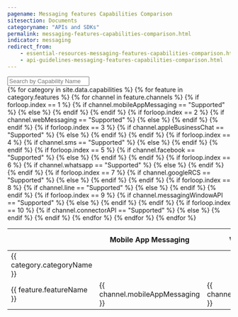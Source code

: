 ```yaml
---
pagename: Messaging features Capabilities Comparison
sitesection: Documents
categoryname: "APIs and SDKs"
permalink: messaging-features-capabilities-comparison.html
indicator: messaging
redirect_from:
    - essential-resources-messaging-features-capabilities-comparison.html
    - api-guidelines-messaging-features-capabilities-comparison.html
---
```


<input id="capabilitiesSearch" placeholder="Search by Capability Name" />
<div class="table-wrapper">
  <table id="featurestable">
    <thead>
      <th></th>
      <th>Mobile App Messaging</th>
      <th>Web Messaging</th>
      <th>Apple Business chat</th>
      <th>SMS</th>
      <th>Facebook</th>
      <th>WhatsApp</th>
      <th>Google RCS</th>
      <th>Line</th>
      <th>Messaging Window API</th>
      <th>Connector API</th>
    </thead>
    <tbody>
      {% for category in site.data.capabilities %}
        <tr class="categoryrow">
          <td>{{ category.categoryName }}</td>
          <td></td>
          <td></td>
          <td></td>
          <td></td>
          <td></td>
          <td></td>
          <td></td>
          <td></td>
          <td></td>
          <td></td>
        </tr>
        {% for feature in category.features %}
        <tr>
          <td>{{ feature.featureName }}</td>
          {% for channel in feature.channels %}
          {% if forloop.index == 1 %}
          {% if channel.mobileAppMessaging == "Supported" %}
          <td class="green">{{ channel.mobileAppMessaging }}</td>
          {% else %}
          <td>{{ channel.mobileAppMessaging }}</td>
          {% endif %}
          {% endif %}
          {% if forloop.index == 2 %}
          {% if channel.webMessaging == "Supported" %}
          <td class="green">{{ channel.webMessaging }}</td>
          {% else %}
          <td>{{ channel.webMessaging }}</td>
          {% endif %}
          {% endif %}
          {% if forloop.index == 3 %}
          {% if channel.appleBusinessChat == "Supported" %}
          <td class="green">{{ channel.appleBusinessChat }}</td>
          {% else %}
          <td>{{ channel.appleBusinessChat }}</td>
          {% endif %}
          {% endif %}
          {% if forloop.index == 4 %}
          {% if channel.sms == "Supported" %}
          <td class="green">{{ channel.sms }}</td>
          {% else %}
          <td>{{ channel.sms }}</td>
          {% endif %}
          {% endif %}
          {% if forloop.index == 5 %}
          {% if channel.facebook == "Supported" %}
          <td class="green">{{ channel.facebook }}</td>
          {% else %}
          <td>{{ channel.facebook }}</td>
          {% endif %}
          {% endif %}
          {% if forloop.index == 6 %}
          {% if channel.whatsapp == "Supported" %}
          <td class="green">{{ channel.whatsapp }}</td>
          {% else %}
          <td>{{ channel.whatsapp }}</td>
          {% endif %}
          {% endif %}
          {% if forloop.index == 7 %}
          {% if channel.googleRCS == "Supported" %}
          <td class="green">{{ channel.googleRCS }}</td>
          {% else %}
          <td>{{ channel.googleRCS }}</td>
          {% endif %}
          {% endif %}
          {% if forloop.index == 8 %}
          {% if channel.line == "Supported" %}
          <td class="green">{{ channel.line }}</td>
          {% else %}
          <td>{{ channel.line }}</td>
          {% endif %}
          {% endif %}
          {% if forloop.index == 9 %}
          {% if channel.messagingWindowAPI == "Supported" %}
          <td class="green">{{ channel.messagingWindowAPI }}</td>
          {% else %}
          <td>{{ channel.messagingWindowAPI }}</td>
          {% endif %}
          {% endif %}
          {% if forloop.index == 10 %}
          {% if channel.connectorAPI == "Supported" %}
          <td class="green">{{ channel.connectorAPI }}</td>
          {% else %}
          <td>{{ channel.connectorAPI }}</td>
          {% endif %}
          {% endif %}
          {% endfor %}
        </tr>
        {% endfor %}
      {% endfor %}
      </tbody>
  </table>
</div>
